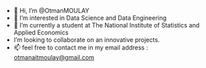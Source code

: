 - 👋 Hi, I’m @OtmanMOULAY
- 👀 I’m interested in Data Science and Data Engineering
- 🌱 I’m currently a student at The National Institute of Statistics and Applied Economics
-  I’m looking to collaborate on an innovative projects.
- 📫 feel free to contact me in my email address : otmanaitmoulay@gmail.com

